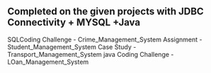 Completed on the given projects with JDBC Connectivity + MYSQL +Java
---------------------------------------------------------------------------
SQLCoding Challenge - Crime_Management_System
Assignment - Student_Management_System
Case Study - Transport_Management_System
java Coding Challenge - LOan_Management_System
